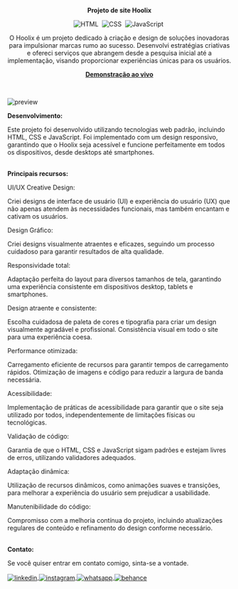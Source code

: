 <div align="center">

<b>Projeto de site Hoolix</b>

![HTML](https://img.shields.io/badge/-HTML-0D1117?style=for-the-badge&logo=html5&labelColor=0D1117)&nbsp;
![CSS](https://img.shields.io/badge/-CSS-0D1117?style=for-the-badge&logo=CSS3&logoColor=blue&labelColor=0D1117)&nbsp;
![JavaScript](https://img.shields.io/badge/-javascript-0D1117?style=for-the-badge&logo=javascript&logoColor=yellow&labelColor=0D1117)&nbsp;

<p>O Hoolix é um projeto dedicado à criação e design de soluções inovadoras para impulsionar marcas rumo ao sucesso. Desenvolvi estratégias criativas e ofereci serviços que abrangem desde a pesquisa inicial até a implementação, visando proporcionar experiências únicas para os usuários.</p>

<a href="https://sitehoolix.netlify.app/"><strong>Demonstração ao vivo</strong></a>
</div><br>

![preview](https://github.com/daniel-portela/site-hoolix/assets/110783805/d8eb0e24-366c-4ad4-990f-a49d129f8a37)



<b>Desenvolvimento:</b>

Este projeto foi desenvolvido utilizando tecnologias web padrão, incluindo HTML, CSS e JavaScript. Foi implementado com um design responsivo, garantindo que o Hoolix seja acessível e funcione perfeitamente em todos os dispositivos, desde desktops até smartphones.<br><br>

<b>Principais recursos:</b>

UI/UX Creative Design: 

Criei designs de interface de usuário (UI) e experiência do usuário (UX) que não apenas atendem às necessidades funcionais, mas também encantam e cativam os usuários.

Design Gráfico: 

Criei designs visualmente atraentes e eficazes, seguindo um processo cuidadoso para garantir resultados de alta qualidade.

Responsividade total:

Adaptação perfeita do layout para diversos tamanhos de tela, garantindo uma experiência consistente em dispositivos desktop, tablets e smartphones.

Design atraente e consistente:

Escolha cuidadosa de paleta de cores e tipografia para criar um design visualmente agradável e profissional.
Consistência visual em todo o site para uma experiência coesa.

Performance otimizada:

Carregamento eficiente de recursos para garantir tempos de carregamento rápidos. Otimização de imagens e código para reduzir a largura de banda necessária.

Acessibilidade:

Implementação de práticas de acessibilidade para garantir que o site seja utilizado por todos, independentemente de limitações físicas ou tecnológicas.

Validação de código:

Garantia de que o HTML, CSS e JavaScript sigam padrões e estejam livres de erros, utilizando validadores adequados.

Adaptação dinâmica:

Utilização de recursos dinâmicos, como animações suaves e transições, para melhorar a experiência do usuário sem prejudicar a usabilidade.

Manutenibilidade do código:

Compromisso com a melhoria contínua do projeto, incluindo atualizações regulares de conteúdo e refinamento do design conforme necessário.

<br><b>Contato:</b>

<p>Se você quiser entrar em contato comigo, sinta-se a vontade.</p> 

<a href="https://linkedin.com/in/danielengineer" target="_blank">
  <img align="center" src="https://img.shields.io/badge/ - LinkedIn-05122A?style=flat&logo=linkedin" alt="linkedin"/>
</a>
 <a href="https://instagram.com/danielengineer_" target="_blank">
 <img align="center" src="https://img.shields.io/badge/ - Instagram-05122A?style=flat&logo=instagram" alt="instagram"/>
</a>
 <a href="https://wa.me/77999109489" target="_blank">
 <img align="center" src="https://img.shields.io/badge/-Whatsapp-05122A?style=flat&logo=whatsapp" alt="whatsapp"/>
</a>
<a href="https://www.behance.net/danielengineer_" target="_blank">
 <img align="center" src="https://img.shields.io/badge/-behance-05122A?style=flat&logo=behance" alt="behance"/>
</a>

